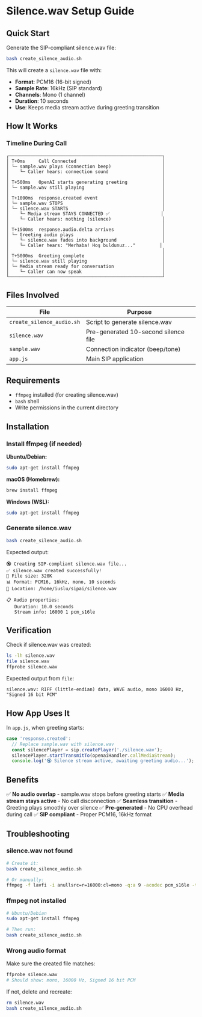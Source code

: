 # Silence.wav Setup Guide

## Quick Start

Generate the SIP-compliant silence.wav file:

```bash
bash create_silence_audio.sh
```

This will create a `silence.wav` file with:
- **Format**: PCM16 (16-bit signed)
- **Sample Rate**: 16kHz (SIP standard)
- **Channels**: Mono (1 channel)
- **Duration**: 10 seconds
- **Use**: Keeps media stream active during greeting transition

## How It Works

### Timeline During Call

```
┌─────────────────────────────────────────────────────────┐
│ T+0ms     Call Connected                                │
│ └─ sample.wav plays (connection beep)                   │
│    └─ Caller hears: connection sound                    │
│                                                         │
│ T+500ms   OpenAI starts generating greeting             │
│ └─ sample.wav still playing                             │
│                                                         │
│ T+1000ms  response.created event                        │
│ └─ sample.wav STOPS                                     │
│ └─ silence.wav STARTS                                   │
│    └─ Media stream STAYS CONNECTED ✅                   │
│    └─ Caller hears: nothing (silence)                   │
│                                                         │
│ T+1500ms  response.audio.delta arrives                  │
│ └─ Greeting audio plays                                 │
│    └─ silence.wav fades into background                 │
│    └─ Caller hears: "Merhaba! Hoş buldunuz..."         │
│                                                         │
│ T+5000ms  Greeting complete                             │
│ └─ silence.wav still playing                            │
│ └─ Media stream ready for conversation                  │
│    └─ Caller can now speak                              │
└─────────────────────────────────────────────────────────┘
```

## Files Involved

| File | Purpose |
|------|---------|
| `create_silence_audio.sh` | Script to generate silence.wav |
| `silence.wav` | Pre-generated 10-second silence file |
| `sample.wav` | Connection indicator (beep/tone) |
| `app.js` | Main SIP application |

## Requirements

- `ffmpeg` installed (for creating silence.wav)
- `bash` shell
- Write permissions in the current directory

## Installation

### Install ffmpeg (if needed)

**Ubuntu/Debian:**
```bash
sudo apt-get install ffmpeg
```

**macOS (Homebrew):**
```bash
brew install ffmpeg
```

**Windows (WSL):**
```bash
sudo apt-get install ffmpeg
```

### Generate silence.wav

```bash
bash create_silence_audio.sh
```

Expected output:
```
🔇 Creating SIP-compliant silence.wav file...
✅ silence.wav created successfully!
📁 File size: 320K
📊 Format: PCM16, 16kHz, mono, 10 seconds
📝 Location: /home/iuslu/sipai/silence.wav

📋 Audio properties:
   Duration: 10.0 seconds
   Stream info: 16000 1 pcm_s16le
```

## Verification

Check if silence.wav was created:

```bash
ls -lh silence.wav
file silence.wav
ffprobe silence.wav
```

Expected output from `file`:
```
silence.wav: RIFF (little-endian) data, WAVE audio, mono 16000 Hz, "Signed 16 bit PCM"
```

## How App Uses It

In `app.js`, when greeting starts:

```javascript
case 'response.created':
  // Replace sample.wav with silence.wav
  const silencePlayer = sip.createPlayer('./silence.wav');
  silencePlayer.startTransmitTo(openaiHandler.callMediaStream);
  console.log('🔇 Silence stream active, awaiting greeting audio...');
```

## Benefits

✅ **No audio overlap** - sample.wav stops before greeting starts
✅ **Media stream stays active** - No call disconnection
✅ **Seamless transition** - Greeting plays smoothly over silence
✅ **Pre-generated** - No CPU overhead during call
✅ **SIP compliant** - Proper PCM16, 16kHz format

## Troubleshooting

### silence.wav not found

```bash
# Create it:
bash create_silence_audio.sh

# Or manually:
ffmpeg -f lavfi -i anullsrc=r=16000:cl=mono -q:a 9 -acodec pcm_s16le -t 10 silence.wav
```

### ffmpeg not installed

```bash
# Ubuntu/Debian
sudo apt-get install ffmpeg

# Then run:
bash create_silence_audio.sh
```

### Wrong audio format

Make sure the created file matches:
```bash
ffprobe silence.wav
# Should show: mono, 16000 Hz, Signed 16 bit PCM
```

If not, delete and recreate:
```bash
rm silence.wav
bash create_silence_audio.sh
```


